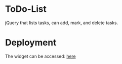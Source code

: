 # ToDo-List

jQuery that lists tasks, can add, mark, and delete tasks.

# Deployment

The widget can be accessed: [here](https://codepen.io/MindTricksXCII/pen/MQwrWM)
